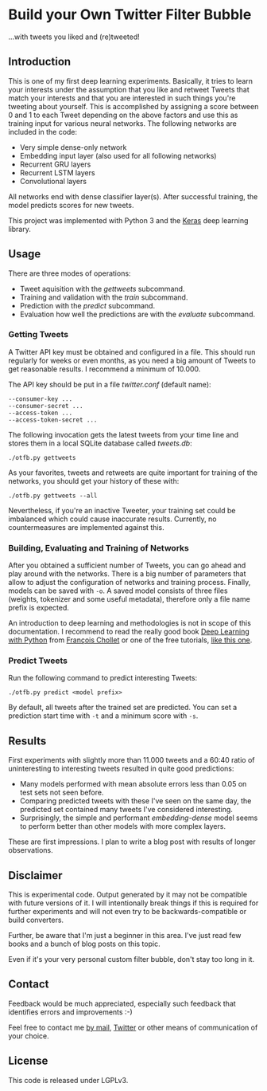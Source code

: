 # Build your Own Twitter Filter Bubble
...with tweets you liked and (re)tweeted!

## Introduction

This is one of my first deep learning experiments. Basically, it tries to learn your interests under the assumption that
you like and retweet Tweets that match your interests and that you are interested in such things you're tweeting about
yourself. This is accomplished by assigning a score between 0 and 1 to each Tweet depending on the above factors and use
this as training input for various neural networks. The following networks are included in the code:

* Very simple dense-only network
* Embedding input layer (also used for all following networks)
* Recurrent GRU layers
* Recurrent LSTM layers
* Convolutional layers

All networks end with dense classifier layer(s). After successful training, the model predicts scores for new tweets.

This project was implemented with Python 3 and the [Keras](https://keras.io) deep learning library.

## Usage

There are three modes of operations:

* Tweet aquisition with the *gettweets* subcommand.
* Training and validation with the *train* subcommand.
* Prediction with the *predict* subcommand.
* Evaluation how well the predictions are with the *evaluate* subcommand.

### Getting Tweets

A Twitter API key must be obtained and configured in a file. This should run regularly for weeks or even months, as you
need a big amount of Tweets to get reasonable results. I recommend a minimum of 10.000.

The API key should be put in a file *twitter.conf* (default name):

```
--consumer-key ...
--consumer-secret ...
--access-token ...
--access-token-secret ...
```

The following invocation gets the latest tweets from your time line and stores them in a local SQLite database called
*tweets.db*:
```
./otfb.py gettweets

```

As your favorites, tweets and retweets are quite important for training of the networks, you should get your history of
these with:

```
./otfb.py gettweets --all

```

Nevertheless, if you're an inactive Tweeter, your training set could be imbalanced which could cause inaccurate results.
Currently, no countermeasures are implemented against this.

### Building, Evaluating and Training of Networks

After you obtained a sufficient number of Tweets, you can go ahead and play around with the networks. There is a big
number of parameters that allow to adjust the configuration of networks and training process. Finally, models can be
saved with `-o`. A saved model consists of three files (weights, tokenizer and some useful metadata), therefore only a
file name prefix is expected.

An introduction to deep learning and methodologies is not in scope of this documentation. I recommend to read the really
good book [Deep Learning with Python](https://www.manning.com/books/deep-learning-with-python) from [François
Chollet](https://twitter.com/fchollet) or one of the free tutorials, [like this
one](https://machinelearningmastery.com/start-here/).

### Predict Tweets

Run the following command to predict interesting Tweets:

```
./otfb.py predict <model prefix>
```

By default, all tweets after the trained set are predicted. You can set a prediction start time with `-t` and a minimum
score with `-s`.

## Results

First experiments with slightly more than 11.000 tweets and a 60:40 ratio of uninteresting to interesting tweets
resulted in quite good predictions:

* Many models performed with mean absolute errors less than 0.05 on test sets not seen before.
* Comparing predicted tweets with these I've seen on the same day, the predicted set contained many tweets I've considered
  interesting.
* Surprisingly, the simple and performant *embedding-dense* model seems to perform better than other models with more
  complex layers.

These are first impressions. I plan to write a blog post with results of longer observations.

## Disclaimer

This is experimental code. Output generated by it may not be compatible with future versions of it. I will
intentionally break things if this is required for further experiments and will not even try to be backwards-compatible
or build converters.

Further, be aware that I'm just a beginner in this area. I've just read few books and a bunch of blog posts on this
topic.

Even if it's your very personal custom filter bubble, don't stay too long in it.

## Contact

Feedback would be much appreciated, especially such feedback that identifies errors and improvements :-)

Feel free to contact me [by mail](mailto:thomas@patzke.org), [Twitter](https://twitter.com/blubbfiction) or other means
of communication of your choice.

## License

This code is released under LGPLv3.
